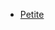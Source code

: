 - [Petite](https://htmlpreview.github.io/?https://github.com/andrelbd1/petite/blob/main/teste.html)
